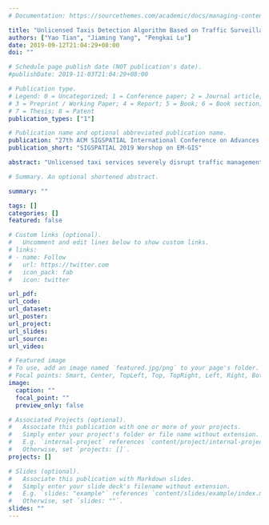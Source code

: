 ```yaml
---
# Documentation: https://sourcethemes.com/academic/docs/managing-content/

title: "Unlicensed Taxis Detection Algorithm Based on Traffic Surveillance Data"
authors: ["Yao Tian", "Jiaming Yang", "Pengkai Lu"]
date: 2019-09-12T21:04:29+08:00
doi: ""

# Schedule page publish date (NOT publication's date).
#publishDate: 2019-11-03T21:04:29+08:00

# Publication type.
# Legend: 0 = Uncategorized; 1 = Conference paper; 2 = Journal article;
# 3 = Preprint / Working Paper; 4 = Report; 5 = Book; 6 = Book section;
# 7 = Thesis; 8 = Patent
publication_types: ["1"]

# Publication name and optional abbreviated publication name.
publication: "27th ACM SIGSPATIAL International Conference on Advances in Geographic Information Systems Workshops"
publication_short: "SIGSPATIAL 2019 Worshop on EM-GIS"

abstract: "Unlicensed taxi services severely disrupt traffic management and threaten passengers’ safety. Traditional approaches to detect unlicensed taxis rely highly on manual work like collecting on-site evidence. However, these approaches are ineffective and inefficient. As to address this hardship, we propose an unlicensed taxi detection algorithm using pass-records data collected from surveillance cameras. First, based on spatio-temporal analysis, we propose path irregularity and time irregularity to distinguish commercial vehicles from non-commercial vehicles. Then, we evaluate the algorithm based on the actual vehicle pass-records data of Guiyang. The results show that our algorithm outperforms baselines in terms of accuracy and running time."

# Summary. An optional shortened abstract.

summary: ""

tags: []
categories: []
featured: false

# Custom links (optional).
#   Uncomment and edit lines below to show custom links.
# links:
# - name: Follow
#   url: https://twitter.com
#   icon_pack: fab
#   icon: twitter

url_pdf:
url_code:
url_dataset:
url_poster:
url_project:
url_slides:
url_source:
url_video:

# Featured image
# To use, add an image named `featured.jpg/png` to your page's folder. 
# Focal points: Smart, Center, TopLeft, Top, TopRight, Left, Right, BottomLeft, Bottom, BottomRight.
image:
  caption: ""
  focal_point: ""
  preview_only: false

# Associated Projects (optional).
#   Associate this publication with one or more of your projects.
#   Simply enter your project's folder or file name without extension.
#   E.g. `internal-project` references `content/project/internal-project/index.md`.
#   Otherwise, set `projects: []`.
projects: []

# Slides (optional).
#   Associate this publication with Markdown slides.
#   Simply enter your slide deck's filename without extension.
#   E.g. `slides: "example"` references `content/slides/example/index.md`.
#   Otherwise, set `slides: ""`.
slides: ""
---
```

